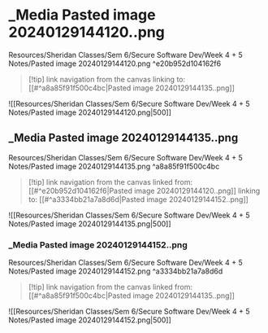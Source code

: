 # _Media Pasted image 20240129144120..png
Resources/Sheridan Classes/Sem 6/Secure Software Dev/Week 4 + 5 Notes/Pasted image 20240129144120.png ^e20b952d104162f6

> [!tip] link navigation from the canvas
> linking to: [[#^a8a85f91f500c4bc|Pasted image 20240129144135..png]]

 ![[Resources/Sheridan Classes/Sem 6/Secure Software Dev/Week 4 + 5 Notes/Pasted image 20240129144120.png|500]]



## _Media Pasted image 20240129144135..png
Resources/Sheridan Classes/Sem 6/Secure Software Dev/Week 4 + 5 Notes/Pasted image 20240129144135.png ^a8a85f91f500c4bc

> [!tip] link navigation from the canvas
> linked from: [[#^e20b952d104162f6|Pasted image 20240129144120..png]]
> linking to: [[#^a3334bb21a7a8d6d|Pasted image 20240129144152..png]]

 ![[Resources/Sheridan Classes/Sem 6/Secure Software Dev/Week 4 + 5 Notes/Pasted image 20240129144135.png|500]]



### _Media Pasted image 20240129144152..png
Resources/Sheridan Classes/Sem 6/Secure Software Dev/Week 4 + 5 Notes/Pasted image 20240129144152.png ^a3334bb21a7a8d6d

> [!tip] link navigation from the canvas
> linked from: [[#^a8a85f91f500c4bc|Pasted image 20240129144135..png]]

 ![[Resources/Sheridan Classes/Sem 6/Secure Software Dev/Week 4 + 5 Notes/Pasted image 20240129144152.png|500]]

